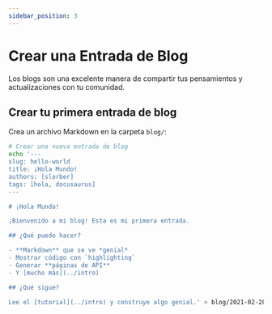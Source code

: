 ```yaml
---
sidebar_position: 3
---
```


# Crear una Entrada de Blog

Los blogs son una excelente manera de compartir tus pensamientos y actualizaciones con tu comunidad.

## Crear tu primera entrada de blog

Crea un archivo Markdown en la carpeta `blog/`:

```bash
# Crear una nueva entrada de blog
echo '---
slug: hello-world
title: ¡Hola Mundo!
authors: [slorber]
tags: [hola, docusaurus]
---

# ¡Hola Mundo!

¡Bienvenido a mi blog! Esta es mi primera entrada.

## ¿Qué puedo hacer?

- **Markdown** que se ve *genial*
- Mostrar código con `highlighting`
- Generar **páginas de API**
- Y [mucho más](../intro)

## ¿Qué sigue?

Lee el [tutorial](../intro) y construye algo genial.' > blog/2021-02-28-hello-world.md
```